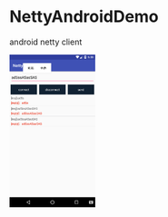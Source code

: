 # NettyAndroidDemo
android netty client

<img src="img/device-2018-06-22-170316.png"  width="30%" height="30%" align="center" />

